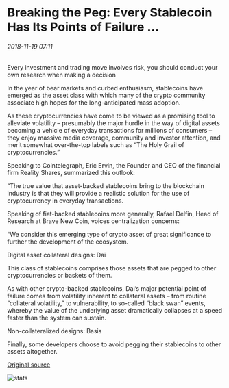 # Breaking the Peg: Every Stablecoin Has Its Points of Failure ...

###### 2018-11-19 07:11

Every investment and trading move involves risk, you should conduct your own research when making a decision

In the year of bear markets and curbed enthusiasm, stablecoins have emerged as the asset class with which many of the crypto community associate high hopes for the long-anticipated mass adoption.

As these cryptocurrencies have come to be viewed as a promising tool to alleviate volatility – presumably the major hurdle in the way of digital assets becoming a vehicle of everyday transactions for millions of consumers – they enjoy massive media coverage, community and investor attention, and merit somewhat over-the-top labels such as “The Holy Grail of cryptocurrencies.”

Speaking to Cointelegraph, Eric Ervin, the Founder and CEO of the financial firm Reality Shares, summarized this outlook:

“The true value that asset-backed stablecoins bring to the blockchain industry is that they will provide a realistic solution for the use of cryptocurrency in everyday transactions.

Speaking of fiat-backed stablecoins more generally, Rafael Delfin, Head of Research at Brave New Coin, voices centralization concerns:

“We consider this emerging type of crypto asset of great significance to further the development of the ecosystem.

Digital asset collateral designs: Dai

This class of stablecoins comprises those assets that are pegged to other cryptocurrencies or baskets of them.

As with other crypto-backed stablecoins, Dai’s major potential point of failure comes from volatility inherent to collateral assets – from routine “collateral volatility,” to vulnerability, to so-called “black swan” events, whereby the value of the underlying asset dramatically collapses at a speed faster than the system can sustain.

Non-collateralized designs: Basis

Finally, some developers choose to avoid pegging their stablecoins to other assets altogether.

[Original source](https://cointelegraph.com/news/breaking-the-peg-every-stablecoin-has-its-points-of-failure)

![stats](https://c.statcounter.com/11760860/0/a89fa40b/1/ "stats")